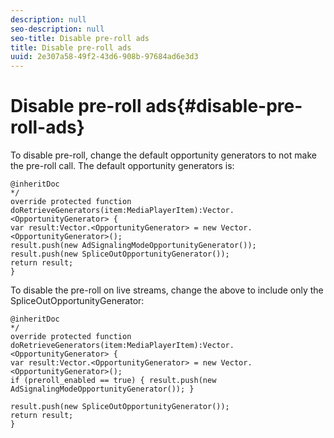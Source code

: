 ```yaml
---
description: null
seo-description: null
seo-title: Disable pre-roll ads
title: Disable pre-roll ads
uuid: 2e307a58-49f2-43d6-908b-97684ad6e3d3
---
```


# Disable pre-roll ads{#disable-pre-roll-ads}

To disable pre-roll, change the default opportunity generators to not make the pre-roll call. The default opportunity generators is: 

```
@inheritDoc 
*/ 
override protected function doRetrieveGenerators(item:MediaPlayerItem):Vector.<OpportunityGenerator> { 
var result:Vector.<OpportunityGenerator> = new Vector.<OpportunityGenerator>(); 
result.push(new AdSignalingModeOpportunityGenerator()); 
result.push(new SpliceOutOpportunityGenerator()); 
return result; 
}
```

To disable the pre-roll on live streams, change the above to include only the SpliceOutOpportunityGenerator: 

```
@inheritDoc 
*/ 
override protected function doRetrieveGenerators(item:MediaPlayerItem):Vector.<OpportunityGenerator> { 
var result:Vector.<OpportunityGenerator> = new Vector.<OpportunityGenerator>(); 
if (preroll_enabled == true) { result.push(new AdSignalingModeOpportunityGenerator()); } 
 
result.push(new SpliceOutOpportunityGenerator()); 
return result; 
}
```

